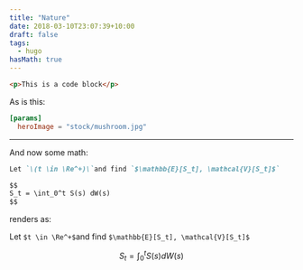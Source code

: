 ```yaml
---
title: "Nature"
date: 2018-03-10T23:07:39+10:00
draft: false
tags: 
  - hugo 
hasMath: true
---
```



```html
<p>This is a code block</p>
```

<!--more-->

As is this: 

```toml
[params]
  heroImage = "stock/mushroom.jpg"
```

---

And now some math: 

```md
Let `\(t \in \Re^+)\`and find `$\mathbb{E}[S_t], \mathcal{V}[S_t]$`

$$
S_t = \int_0^t S(s) dW(s)
$$


```
renders as: 

Let `$t \in \Re^+$`and find `$\mathbb{E}[S_t], \mathcal{V}[S_t]$`

$$
S_t = \int_0^t S(s) dW(s)
$$
